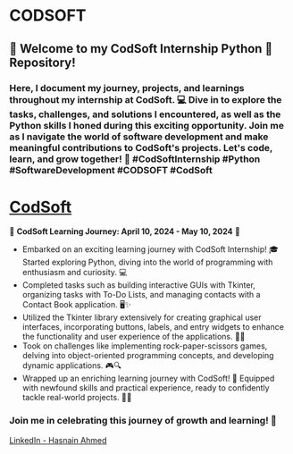 # CODSOFT
## 🚀 Welcome to my CodSoft Internship Python 🐍 Repository! 
### Here, I document my journey, projects, and learnings throughout my internship at CodSoft. 💻 Dive in to explore the tasks, challenges, and solutions I encountered, as well as the Python skills I honed during this exciting opportunity. Join me as I navigate the world of software development and make meaningful contributions to CodSoft's projects. Let's code, learn, and grow together! 🌱 #CodSoftInternship #Python #SoftwareDevelopment #CODSOFT #CodSoft
# [CodSoft]( https://www.codsoft.in/)


🌟 **CodSoft Learning Journey: April 10, 2024 - May 10, 2024** 🚀

- Embarked on an exciting learning journey with CodSoft Internship! 🎓 Started exploring Python, diving into the world of programming with enthusiasm and curiosity. 💻
- Completed tasks such as building interactive GUIs with Tkinter, organizing tasks with To-Do Lists, and managing contacts with a Contact Book application. 🖥️✨
- Utilized the Tkinter library extensively for creating graphical user interfaces, incorporating buttons, labels, and entry widgets to enhance the functionality and user experience of the applications. 🎨🔧
- Took on challenges like implementing rock-paper-scissors games, delving into object-oriented programming concepts, and developing dynamic applications. 🎮🔍
- Wrapped up an enriching learning journey with CodSoft! 🎉 Equipped with newfound skills and practical experience, ready to confidently tackle real-world projects. 💪💼

### Join me in celebrating this journey of growth and learning! 🚀 

 [LinkedIn - Hasnain Ahmed](https://www.linkedin.com/in/hasnainahmed90s/)
